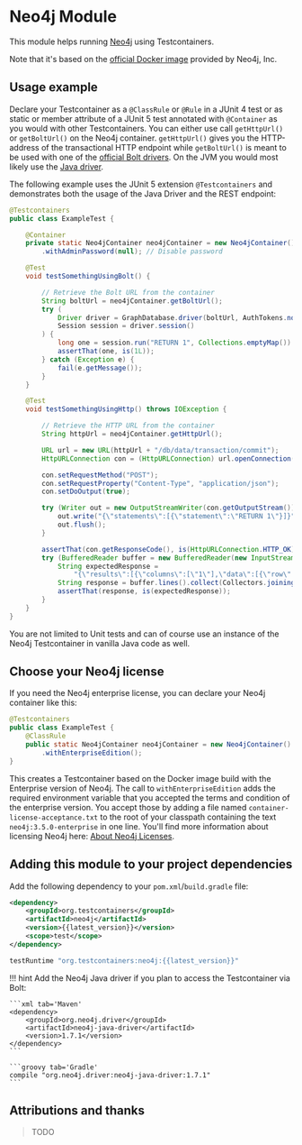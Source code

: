 # Neo4j Module

This module helps running [Neo4j](https://neo4j.com/download/) using Testcontainers.

Note that it's based on the [official Docker image](https://hub.docker.com/_/neo4j/) provided by Neo4j, Inc.

## Usage example

Declare your Testcontainer as a `@ClassRule` or `@Rule` in a JUnit 4 test or as static or member attribute of a JUnit 5 test annotated with `@Container` as you would with other Testcontainers.
You can either use call `getHttpUrl()` or `getBoltUrl()` on the Neo4j container.
`getHttpUrl()` gives you the HTTP-address of the transactional HTTP endpoint while `getBoltUrl()` is meant to be used with one of the [official Bolt drivers](https://neo4j.com/docs/developer-manual/preview/drivers/).
On the JVM you would most likely use the [Java driver](https://github.com/neo4j/neo4j-java-driver).

The following example uses the JUnit 5 extension `@Testcontainers` and demonstrates both the usage of the Java Driver and the REST endpoint:

```java
@Testcontainers
public class ExampleTest {

    @Container
    private static Neo4jContainer neo4jContainer = new Neo4jContainer()
        .withAdminPassword(null); // Disable password

    @Test
    void testSomethingUsingBolt() {

        // Retrieve the Bolt URL from the container
        String boltUrl = neo4jContainer.getBoltUrl();
        try (
            Driver driver = GraphDatabase.driver(boltUrl, AuthTokens.none());
            Session session = driver.session()
        ) {
            long one = session.run("RETURN 1", Collections.emptyMap()).next().get(0).asLong();
            assertThat(one, is(1L));
        } catch (Exception e) {
            fail(e.getMessage());
        }
    }

    @Test
    void testSomethingUsingHttp() throws IOException {

        // Retrieve the HTTP URL from the container
        String httpUrl = neo4jContainer.getHttpUrl();

        URL url = new URL(httpUrl + "/db/data/transaction/commit");
        HttpURLConnection con = (HttpURLConnection) url.openConnection();

        con.setRequestMethod("POST");
        con.setRequestProperty("Content-Type", "application/json");
        con.setDoOutput(true);

        try (Writer out = new OutputStreamWriter(con.getOutputStream())) {
            out.write("{\"statements\":[{\"statement\":\"RETURN 1\"}]}");
            out.flush();
        }

        assertThat(con.getResponseCode(), is(HttpURLConnection.HTTP_OK));
        try (BufferedReader buffer = new BufferedReader(new InputStreamReader(con.getInputStream()))) {
            String expectedResponse = 
                "{\"results\":[{\"columns\":[\"1\"],\"data\":[{\"row\":[1],\"meta\":[null]}]}],\"errors\":[]}";
            String response = buffer.lines().collect(Collectors.joining("\n"));
            assertThat(response, is(expectedResponse));
        }
    }
}
```

You are not limited to Unit tests and can of course use an instance of the Neo4j Testcontainer in vanilla Java code as well.


## Choose your Neo4j license

If you need the Neo4j enterprise license, you can declare your Neo4j container like this:

```java
@Testcontainers
public class ExampleTest { 
    @ClassRule
    public static Neo4jContainer neo4jContainer = new Neo4jContainer()
        .withEnterpriseEdition();        
}
```

This creates a Testcontainer based on the Docker image build with the Enterprise version of Neo4j. 
The call to `withEnterpriseEdition` adds the required environment variable that you accepted the terms and condition of the enterprise version.
You accept those by adding a file named `container-license-acceptance.txt` to the root of your classpath containing the text `neo4j:3.5.0-enterprise` in one line.
You'll find more information about licensing Neo4j here: [About Neo4j Licenses](https://neo4j.com/licensing/).


## Adding this module to your project dependencies

Add the following dependency to your `pom.xml`/`build.gradle` file:

```xml tab='Maven'
<dependency>
    <groupId>org.testcontainers</groupId>
    <artifactId>neo4j</artifactId>
    <version>{{latest_version}}</version>
    <scope>test</scope>
</dependency>
```

```groovy tab='Gradle'
testRuntime "org.testcontainers:neo4j:{{latest_version}}"
```

!!! hint
    Add the Neo4j Java driver if you plan to access the Testcontainer via Bolt:
    
    ```xml tab='Maven'
    <dependency>
        <groupId>org.neo4j.driver</groupId>
        <artifactId>neo4j-java-driver</artifactId>
        <version>1.7.1</version>
    </dependency>
    ```
    
    ```groovy tab='Gradle'
    compile "org.neo4j.driver:neo4j-java-driver:1.7.1"
    ```

## Attributions and thanks

> TODO


